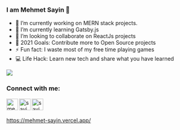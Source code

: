 ### I am Mehmet Sayin 👋


- 🔭 I’m currently working on MERN stack projects.
- 🌱 I’m currently learning Gatsby.js
- 👯 I’m looking to collaborate on ReactJs projects
- 🥅 2021 Goals: Contribute more to Open Source projects
- ⚡ Fun fact: I waste most of my free time playing games
- 💻 Life Hack: Learn new tech and share what you have learned

<img src='https://github-readme-stats.vercel.app/api?username=sayinmehmet47&&show_icons=true&title_color=ffffff&icon_color=bb2acf&text_color=daf7dc&bg_color=151515'/>

### Connect with me:

[<img align="left" alt="mehmetsayin| LinkedIn" width="30px" src="https://image.flaticon.com/icons/png/512/174/174857.png" />][linkedin]
<a href="mailto:sayinmehme47@gmail.com"><img align="left" alt="sayinmehmet47 | GMail" width="30px" src="https://image.flaticon.com/icons/png/512/732/732200.png" />[<img align="left" alt="sayinmehmet47 | StackOverFlow" width="30px" src="https://image.flaticon.com/icons/png/512/2111/2111628.png" />][stackoverflow]

<br />
<br />
  
  https://mehmet-sayin.vercel.app/


  
[linkedin]: https://www.linkedin.com/in/sayinmehmet47
[stackoverflow]:https://stackoverflow.com/users/15106423/sayinmehmet47
